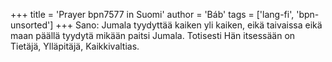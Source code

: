 +++
title = 'Prayer bpn7577 in Suomi'
author = 'Báb'
tags = ['lang-fi', 'bpn-unsorted']
+++
Sano: Jumala tyydyttää kaiken yli kaiken, eikä taivaissa eikä maan päällä tyydytä mikään paitsi Jumala. Totisesti Hän itsessään on Tietäjä, Ylläpitäjä, Kaikkivaltias.
